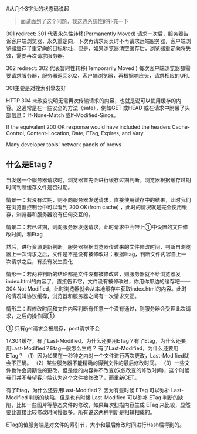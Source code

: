 #从几个3字头的状态码说起
> 面试面到了这个问题，我这边系统性的补充一下

301 redirect: 301 代表永久性转移(Permanently Moved)    请求一次后，服务器告诉客户端浏览器，永久重定向，下次再请求网页时不再请求远端服务器，客户端浏览器缓存了重定向的目标地址，但是，如果浏览器清空缓存后，浏览器重定向将失效，需要再次请求服务器。

302 redirect: 302 代表暂时性转移(Temporarily Moved )     每次客户端浏览器都需要请求服务器，服务器返回302，客户端浏览器，再根据响应头，请求相应的URL

301主要是对搜索引擎友好


HTTP 304 未改变说明无需再次传输请求的内容，也就是说可以使用缓存的内容。这通常是在一些安全的方法（safe），例如GET 或HEAD 或在请求中附带了头部信息： If-None-Match 或If-Modified-Since。

If the equivalent 200 OK response would have included the headers Cache-Control, Content-Location, Date, ETag, Expires, and Vary.

Many developer tools' network panels of brows

## 什么是Etag？

当发送一个服务器请求时，浏览器首先会进行缓存过期判断。浏览器根据缓存过期时间判断缓存文件是否过期。

情景一：若没有过期，则不向服务器发送请求，直接使用缓存中的结果，此时我们在浏览器控制台中可以看到 200 OK(from cache) ，此时的情况就是完全使用缓存，浏览器和服务器没有任何交互的。

情景二：若已过期，则向服务器发送请求，此时请求中会带上①中设置的文件修改时间，和Etag

然后，进行资源更新判断。服务器根据浏览器传过来的文件修改时间，判断自浏览器上一次请求之后，文件是不是没有被修改过；根据Etag，判断文件内容自上一次请求之后，有没有发生变化

情形一：若两种判断的结论都是文件没有被修改过，则服务器就不给浏览器发index.html的内容了，直接告诉它，文件没有被修改过，你用你那边的缓存吧—— 304 Not Modified，此时浏览器就会从本地缓存中获取index.html的内容。此时的情况叫协议缓存，浏览器和服务器之间有一次请求交互。

情形二：若修改时间和文件内容判断有任意一个没有通过，则服务器会受理此次请求，之后的操作同①


① 只有get请求会被缓存，post请求不会


17.304缓存，有了Last-Modified，为什么还要用ETag？有了Etag，为什么还要用Last-Modified？Etag一般怎么生成？
有了Last-Modified，为什么还要用ETag？
（1）因为如果在一秒钟之内对一个文件进行两次更改，Last-Modified就会不正确。
（2）某些服务器不能精确的得到文件的最后修改时间。
（3）一些文件也许会周期性的更改，但是他的内容并不改变(仅仅改变的修改时间)，这个时候我们并不希望客户端认为这个文件被修改了，而重新GET。

有了Etag，为什么还要用Last-Modified？
因为有些时候 ETag 可以弥补 Last-Modified 判断的缺陷，但是也有时候 Last-Modified 可以弥补 ETag 判断的缺陷，比如一些图片等静态文件的修改，如果每次扫描内容生成 ETag 来比较，显然要比直接比较修改时间慢很多。所有说这两种判断是相辅相成的。

ETag的值服务端是对文件的索引节，大小和最后修改时间进行Hash后得到的。
